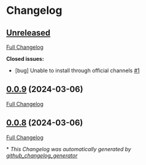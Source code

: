 # Changelog

## [Unreleased](https://github.com/nhannht/obsidian-historica/tree/HEAD)

[Full Changelog](https://github.com/nhannht/obsidian-historica/compare/0.0.9...HEAD)

**Closed issues:**

- \[bug\] Unable to install through official channels [\#1](https://github.com/nhannht/obsidian-historica/issues/1)

## [0.0.9](https://github.com/nhannht/obsidian-historica/tree/0.0.9) (2024-03-06)

[Full Changelog](https://github.com/nhannht/obsidian-historica/compare/0.0.8...0.0.9)

## [0.0.8](https://github.com/nhannht/obsidian-historica/tree/0.0.8) (2024-03-06)

[Full Changelog](https://github.com/nhannht/obsidian-historica/compare/0.0.7...0.0.8)

\* *This Changelog was automatically generated
by [github_changelog_generator](https://github.com/github-changelog-generator/github-changelog-generator)*
